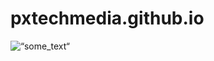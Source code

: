# pxtechmedia.github.io
<img src=“https://raw.githubusercontent.com/pxtechmedia/pxtechmedia.github.io/main/White%20Patterned%20Social%20Media%20Day%20Social%20Media%20Graphic.png“ alt=“some_text“>
